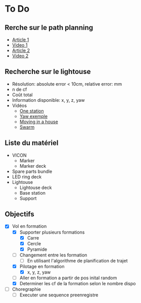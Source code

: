 # To Do

## Rerche sur le path planning
  - [Article 1](https://ieeexplore.ieee.org/document/8598938)
  - [Video 1](https://www.youtube.com/watch?v=ZN2e7h-kkpw&feature=emb_title)
  - [Article 2](https://arxiv.org/pdf/1909.05150.pdf)
  - [Video 2](https://www.youtube.com/watch?v=N4rWiraIU2k&feature=emb_title)

## Recherche sur le lightouse
  - Résolution: absolute error < 10cm, relative error: mm
  - n de cf
  - Coût total
  - Information disponible: x, y, z, yaw
  - Vidéos
    - [One station](https://www.youtube.com/watch?v=yhx0BSGxh5Q)
    - [Yaw exemple](https://www.youtube.com/watch?v=NHdlHIq_ce0)
    - [Moving in a house](https://www.youtube.com/watch?v=gQkrPM6UUbs)
    - [Swarm](https://www.youtube.com/watch?v=BggnSDj3baE)


## Liste du matériel
  - VICON
    - Marker                                                                                                  
    - Marker deck
  - Spare parts bundle
  - LED ring deck
  - Lightouse
    - Lightouse deck
    - Base station
    - Support

## Objectifs
  - [x] Vol en formation
    - [x] Supporter plusieurs formations
      - [x] Carre
      - [x] Cercle
      - [x] Pyramide
    - [ ] Changement entre les formation
      - [ ] En utilisant l'algorithme de planification de trajet
    - [x] Pilotage en formation
      - [x] x, y, z, yaw
    - [ ] Aller en formation a partir de pos inital random
    - [x] Determiner les cf de la formation selon le nombre dispo
  - [ ] Choregraphie
    - [ ] Executer une sequence preenregistre